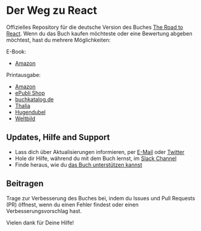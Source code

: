 # Der Weg zu React

Offizielles Repository für die deutsche Version des Buches [The Road to React](http://roadtoreact.com/). Wenn du das Buch kaufen möchteste oder eine Bewertung abgeben möchtest, hast du mehrere Möglichkeiten:

E-Book:
- [Amazon](https://www.amazon.de/Weg-React-Deine-Reise-Grundlagen-ebook/dp/B08F3CZWW4/ref=tmm_kin_swatch_0?_encoding=UTF8&qid=1597432499&sr=1-1)

Printausgabe:
- [Amazon](https://www.amazon.de/gp/offer-listing/3752979119/ref=olp_f_freeShipping?ie=UTF8&f_freeShipping=true&f_new=true) 
- [ePubli Shop](https://www.epubli.de/shop/buch/Weg-zu-React-Astrid-G%C3%BCnther-9783752979114/101592)
- [buchkatalog.de](https://shop.buchkatalog.de/webapp/wcs/stores/servlet//Product/3000003185510/167206/4099276460822233275/-3/Sach--und-Fachbuecher_Informatik-und-EDV/Astrid-Guenther/Der-Weg-zu-React/4099276460822241344/4099276460822241336/4099276460822241336)
- [Thalia](https://www.thalia.de/shop/home/artikeldetails/ID149006890.html)
- [Hugendubel](https://www.hugendubel.de/de/buch_kartoniert/astrid_guenther_robin_wieruch-der_weg_zu_react-39395432-produkt-details.html)
- [Weltbild](https://www.weltbild.de/artikel/buch/der-weg-zu-react_28289567-1?rd=1)

## Updates, Hilfe and Support

* Lass dich über Aktualisierungen informieren, per [E-Mail](https://www.getrevue.co/profile/rwieruch) oder [Twitter](https://twitter.com/rwieruch)
* Hole dir Hilfe, während du mit dem Buch lernst, im [Slack Channel](https://courses.robinwieruch.de/community-join)
* Finde heraus, wie du [das Buch unterstützen kannst](https://www.robinwieruch.de/about/)

## Beitragen

Trage zur Verbesserung des Buches bei, indem du Issues und Pull Requests (PR) öffnest, wenn du einen Fehler findest oder einen Verbesserungsvorschlag hast.

Vielen dank für Deine Hilfe!
